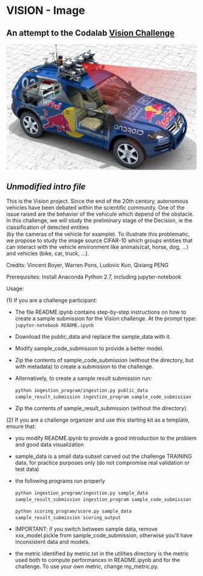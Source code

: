 # VISION - Image  

## An attempt to the Codalab [Vision Challenge](https://codalab.lri.fr/competitions/111)  

![Auto Vision challenge](./cifar10_logo.JPG)


*Unmodified intro file*
---

This is the Vision project. Since the end of the 20th century, autonomous 
vehicles  have  been  debated  within  the  scientific community. One of the issue raised are the behavior of the vehicule 
which depend of the obstacle. In this challenge, we will study 
the preliminary stage of the Decision, ie the classiﬁcation of detected entities          
(by the cameras of the vehicle for example).  To illustrate this problematic, 
we propose to study the image source CIFAR-10 which groups entities that 
can interact with the vehicle environment like animals(cat,  horse,  dog,  ...)  
and vehicles (bike, car, truck, ...).                 

Credits:
Vincent Boyer, Warren Pons, Ludovic Kun, Qixiang PENG


Prerequisites:
Install Anaconda Python 2.7, including jupyter-notebook

Usage:

(1) If you are a challenge participant:

- The file README.ipynb contains step-by-step instructions on how to create a sample submission for the Vision challenge. At the prompt type:
  `jupyter-notebook README.ipynb`

- Download the public\_data and replace the sample\_data with it.

- Modify sample\_code\_submission to provide a better model.

- Zip the contents of sample\_code\_submission (without the directory, but with metadata) to create a submission to the challenge.

- Alternatively, to create a sample result submission run:

  `python ingestion_program/ingestion.py public_data sample_result_submission ingestion_program sample_code_submission`

- Zip the contents of sample\_result\_submission (without the directory).

(2) If you are a challenge organizer and use this starting kit as a template, ensure that:

- you modify README.ipynb to provide a good introduction to the problem and good data visualization

- sample\_data is a small data subset carved out the challenge TRAINING data, for practice purposes only (do not compromise real validation or test data)

- the following programs run properly

    `python ingestion_program/ingestion.py sample_data sample_result_submission ingestion_program sample_code_submission`

    `python scoring_program/score.py sample_data sample_result_submission scoring_output`

- IMPORTANT: if you switch between sample data, remove xxx\_model.pickle from sample\_code\_submission, otherwise you'll have inconsistent data and models.

- the metric identified by metric.txt in the utilities directory is the metric used both to compute performances in README.ipynb and for the challenge. To use your own metric, change my\_metric.py.
